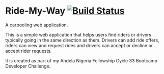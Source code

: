 # Ride-My-Way [![Build Status](https://travis-ci.com/IyiKuyoro/Ride-My-Way.svg?branch=master)](https://travis-ci.com/IyiKuyoro/Ride-My-Way)
A carpooling web application.

This is a simple web application that helps users find riders or drivers typically going in the same direction as them.
Drivers can add ride offers, riders can view and request rides and drivers can accept or decline or accept rider requests.

It is created as part of my Andela Nigeria Fellowship Cycle 33 Bootcamp Developer Challenge.

